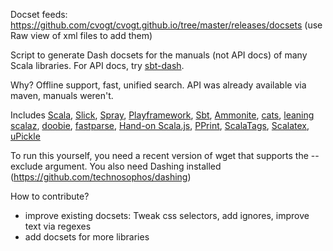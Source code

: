Docset feeds: https://github.com/cvogt/cvogt.github.io/tree/master/releases/docsets (use Raw view of xml files to add them)

Script to generate Dash docsets for the manuals (not API docs) of many Scala libraries. For API docs, try [sbt-dash](https://github.com/jastice/sbt-dash).

Why? Offline support, fast, unified search. API was already available via maven, manuals weren't.

Includes
[Scala](http://docs.scala-lang.org/), 
[Slick](http://slick.typesafe.com/docs/),
[Spray](http://spray.io/documentation/),
[Playframework](https://www.playframework.com/documentation/),
[Sbt](http://www.scala-sbt.org/documentation.html),
[Ammonite](https://lihaoyi.github.io/Ammonite/),
[cats](https://non.github.io/cats/),
[leaning scalaz](http://eed3si9n.com/learning-scalaz/),
[doobie](http://tpolecat.github.io/doobie-0.2.2/00-index.html),
[fastparse](http://lihaoyi.github.io/fastparse/),
[Hand-on Scala.js](http://lihaoyi.github.io/hands-on-scala-js/),
[PPrint](http://lihaoyi.github.io/upickle-pprint/pprint/),
[ScalaTags](http://lihaoyi.github.io/scalatags/),
[Scalatex](http://lihaoyi.github.io/Scalatex/),
[uPickle](http://lihaoyi.github.io/upickle-pprint/upickle/)

To run this yourself, you need a recent version of wget that supports the --exclude argument. You also need Dashing installed (https://github.com/technosophos/dashing)

How to contribute?
- improve existing docsets: Tweak css selectors, add ignores, improve text via regexes
- add docsets for more libraries
